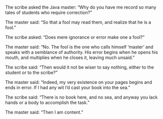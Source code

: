 The scribe asked the Java master: “Why do you have me
record so many tales of students who require
correction?”

The master said: “So that a fool may read them, and
realize that he is a fool.”

The scribe asked: “Does mere ignorance or error make one a fool?”

The master said: “No.  The fool is the one who calls himself
‘master’ and speaks with a semblance of authority.  His
error begins when he opens his mouth, and multiplies when he
closes it, leaving much unsaid.”

The scribe said: “Then would it not be wiser to say nothing,
either to the student or to the scribe?”

The master said: “Indeed, my very existence on your pages
begins and ends in error.  If I had any wit I’d cast your book
into the sea.”

The scribe said: “There is no book here, and no sea, and
anyway you lack hands or a body to accomplish the task.”

The master said: “Then I am content.”

